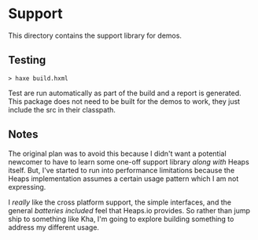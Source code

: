 # Support

This directory contains the support library for demos.

## Testing

```
> haxe build.hxml
```

Test are run automatically as part of the build and a report is generated.
This package does not need to be built for the demos to work, they just include
the src in their classpath.

## Notes

The original plan was to avoid this because I didn't want a potential newcomer
to have to learn some one-off support library *along with* Heaps itself.
But, I've started to run into performance limitations because the Heaps
implementation assumes a certain usage pattern which I am not expressing.

I *really* like the cross platform support, the simple interfaces, and the
general *batteries included* feel that Heaps.io provides. So rather than jump
ship to something like Kha, I'm going to explore building something to address
my different usage.